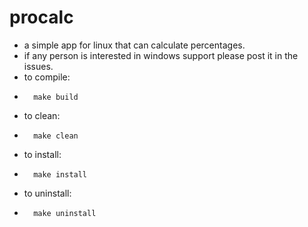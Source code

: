 # procalc
- a simple app for linux that can calculate percentages.
- if any person is interested in windows support please post it in the issues.
- to compile: 
- 		make build
- to clean: 
- 		make clean
- to install: 
- 		make install
- to uninstall: 
- 		make uninstall
